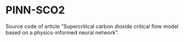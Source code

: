 # PINN-SCO2
Source code of article "Supercritical carbon dioxide critical flow model based on a physics-informed neural network".
